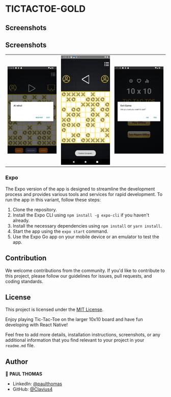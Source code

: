 # TICTACTOE-GOLD #

## Screenshots

## Screenshots

<table style="width:100%">
  <tr>
    <td><img src="https://github.com/Clavius4/TICTACTOE-GOLD-EXPO/blob/master/Screenshots/s4.png" width="400"></td>
    <td><img src="https://github.com/Clavius4/TICTACTOE-GOLD-EXPO/blob/master/Screenshots/s3.png" width="400"></td>
    <td><img src="https://github.com/Clavius4/TICTACTOE-GOLD-EXPO/blob/master/Screenshots/s11.png" width="400"></td>
  </tr>
</table>



### Expo

The Expo version of the app is designed to streamline the development process and provides various tools and services for rapid development. To run the app in this variant, follow these steps:

1. Clone the repository.
2. Install the Expo CLI using `npm install -g expo-cli` if you haven't already.
3. Install the necessary dependencies using `npm install` or `yarn install`.
4. Start the app using the `expo start` command.
5. Use the Expo Go app on your mobile device or an emulator to test the app.

## Contribution

We welcome contributions from the community. If you'd like to contribute to this project, please follow our guidelines for issues, pull requests, and coding standards.

## License

This project is licensed under the [MIT License](LICENSE.md).

Enjoy playing Tic-Tac-Toe on the larger 10x10 board and have fun developing with React Native!

Feel free to add more details, installation instructions, screenshots, or any additional information that you find relevant to your project in your `readme.md` file.

## Author

👤 **PAUL THOMAS**

* LinkedIn: [@paulthomas](https://www.linkedin.com/in/paulthomas)
* GitHub: [@Clavius4](https://github.com/Clavius4)
